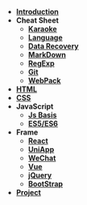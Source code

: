 - [**Introduction**](./README.md)
- **Cheat Sheet**
  - [**Karaoke**](./CheatSheet/Karaoke/song.md)
  - [**Language**](./CheatSheet/Language/language.md)
  - [**Data Recovery**](./CheatSheet/INFOSEC/底层数据恢复.md)
  - [**MarkDown**](./CheatSheet/MarkDown/MarkDown.md)
  - [**RegExp**](./CheatSheet/RegExp/RegExp.md)
  - [**Git**](./CheatSheet/Git/git.md)
  - [**WebPack**](./CheatSheet/webpack/webpack.md)
- [**HTML**](./html%20css/html.md)
- [**CSS**](./html%20css/css.md)
- **JavaScript**
  - [**Js Basis**](./JavaScript/JavaScript.md)
  - [**ES5/ES6**](./JavaScript/ES5_6.md)
- **Frame**
  - [**React**](./Frame/React/react.md)
  - [**UniApp**](./Frame/Uniapp/uniapp.md)
  - [**WeChat**](./Frame/WeChat/WeChat.md)
  - [**Vue**](./Frame/Vue/Vue.md)
  - [**jQuery**](./Frame/jQuery/jQuery.md)
  - [**BootStrap**](./Frame/Bootstrap3/BootStrap.md)
- [**Project**](./Project/project.md)
